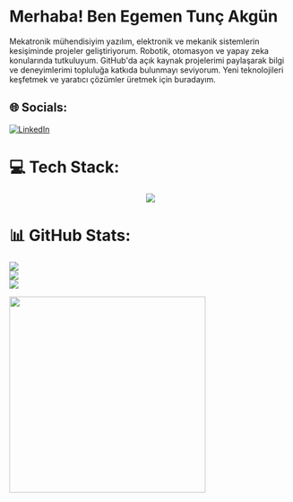 # Merhaba! Ben Egemen Tunç Akgün
Mekatronik mühendisiyim yazılım, elektronik ve mekanik sistemlerin kesişiminde projeler geliştiriyorum. Robotik, otomasyon ve yapay zeka konularında tutkuluyum. GitHub'da açık kaynak projelerimi paylaşarak bilgi ve deneyimlerimi topluluğa katkıda bulunmayı seviyorum. Yeni teknolojileri keşfetmek ve yaratıcı çözümler üretmek için buradayım.


## 🌐 Socials:
[![LinkedIn](https://img.shields.io/badge/LinkedIn-%230077B5.svg?logo=linkedin&logoColor=white)](https://linkedin.com/in/egmtncakgn) 

# 💻 Tech Stack:
<p align="center">
  <a href="https://skillicons.dev">
    <img src="https://skillicons.dev/icons?i=git,c,unity,ubuntu,cs,cpp,python,flutter,dart,unreal" />
  </a>
</p>

# 📊 GitHub Stats:
![](https://github-readme-stats.vercel.app/api?username=egmtncakgn&theme=dark&hide_border=true&include_all_commits=true&count_private=false)<br/>
![](https://github-readme-streak-stats.herokuapp.com/?user=egmtncakgn&theme=dark&hide_border=true)<br/>
![](https://github-readme-stats.vercel.app/api/top-langs/?username=egmtncakgn&theme=dark&hide_border=true&include_all_commits=false&count_private=false&layout=compact)

<img src='https://memer-new.vercel.app/' style="height: 350px;"/>
